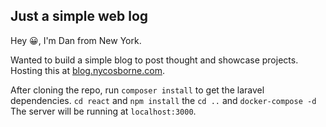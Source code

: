 
## Just a simple web log

Hey 😀, I'm Dan from New York.

Wanted to build a simple blog to post thought and showcase projects. Hosting this at [blog.nycosborne.com](https://blog.nycosborne.com/).


After cloning the repo, run `composer install` to get the laravel dependencies. `cd react` and `npm install` the `cd ..` and `docker-compose -d` The server will be running at `localhost:3000`.
